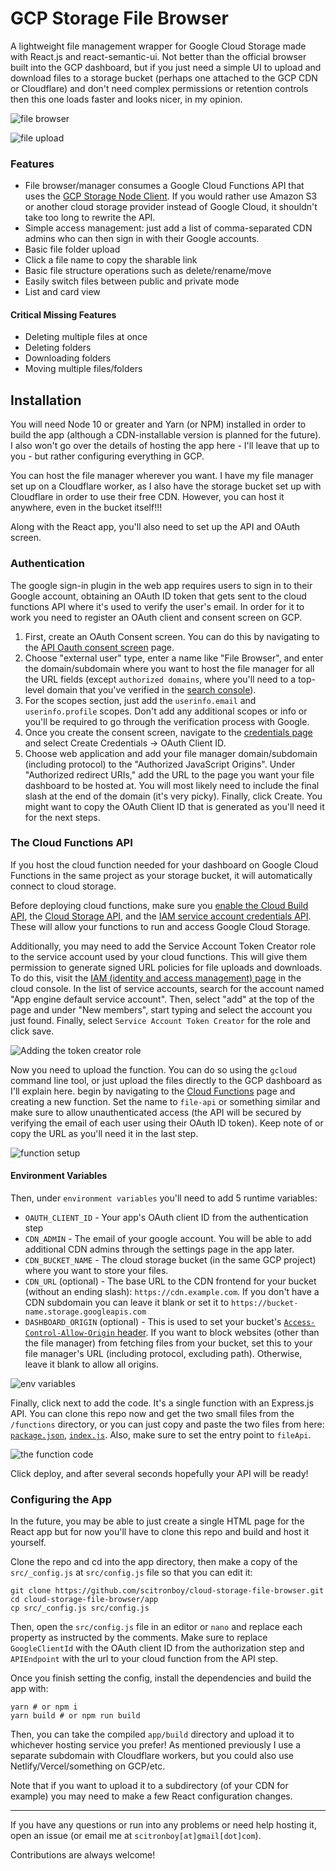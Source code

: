 # GCP Storage File Browser

A lightweight file management wrapper for Google Cloud Storage made with React.js and react-semantic-ui. Not better than the  official browser built into the GCP dashboard, but if you just need a simple UI to upload and download files to a storage bucket (perhaps one attached to the GCP CDN or Cloudflare) and don't need complex permissions or retention controls then this one loads faster and looks nicer, in my opinion.

![file browser](https://s.bweb.app/file-manager-screenshots/browser.png "First version of the file manager")

![file upload](https://s.bweb.app/file-manager-screenshots/fileupload.png "File upload")

### Features

+ File browser/manager consumes a Google Cloud Functions API that uses the [GCP Storage Node Client](https://googleapis.dev/nodejs/storage/latest/). If you would rather use Amazon S3 or another cloud storage provider instead of Google Cloud, it shouldn't take too long to rewrite the API.
+ Simple access management: just add a list of comma-separated CDN admins who can then sign in with their Google accounts.
+ Basic file folder upload
+ Click a file name to copy the sharable link
+ Basic file structure operations such as delete/rename/move
+ Easily switch files between public and private mode
+ List and card view

#### Critical Missing Features

+ Deleting multiple files at once
+ Deleting folders
+ Downloading folders
+ Moving multiple files/folders

## Installation


You will need Node 10 or greater and Yarn (or NPM) installed in order to build the app (although a CDN-installable version is planned for the future). I also won't go over the details of hosting the app here - I'll leave that up to you - but rather configuring everything in GCP.

You can host the file manager wherever you want. I have my file manager set up on a Cloudflare worker, as I also have the storage bucket set up with Cloudflare in order to use their free CDN. However, you can host it anywhere, even in the bucket itself!!!

Along with the React app, you'll also need to set up the API and OAuth screen.

### Authentication

The google sign-in plugin in the web app requires users to sign in to their Google account, obtaining an OAuth ID token that gets sent to the cloud functions API where it's used to verify the user's email. In order for it to work you need to register an OAuth client and consent screen on GCP.

1. First, create an OAuth Consent screen. You can do this by navigating to the [API Oauth consent screen](https://console.cloud.google.com/apis/credentials/consent) page.
2. Choose "external user" type, enter a name like "File Browser", and enter the domain/subdomain where you want to host the file manager for all the URL fields (except `authorized domains`, where you'll need to a top-level domain that you've verified in the [search console](https://search.google.com/search-console)). 
3. For the scopes section, just add the `userinfo.email` and `userinfo.profile` scopes. Don't add any additional scopes or info or you'll be required to go through the verification process with Google.
3. Once you create the consent screen, navigate to the [credentials page](https://console.cloud.google.com/apis/credentials) and select Create Credentials -> OAuth Client ID.
4. Choose web application and add your file manager domain/subdomain (including protocol) to the "Authorized JavaScript Origins". Under "Authorized redirect URIs," add the URL to the page you want your file dashboard to be hosted at. You will most likely need to include the final slash at the end of the domain (it's very picky). Finally, click Create. You might want to copy the OAuth Client ID that is generated as you'll need it for the next steps.

### The Cloud Functions API

If you host the cloud function needed for your dashboard on Google Cloud Functions in the same project as your storage bucket, it will automatically connect to cloud storage.

Before deploying cloud functions, make sure you [enable the Cloud Build API](https://console.cloud.google.com/marketplace/product/google/cloudbuild.googleapis.com), the [Cloud Storage API](https://console.cloud.google.com/flows/enableapi?apiid=storage-api.googleapis.com), and the [IAM service account credentials API](https://console.developers.google.com/apis/library/iamcredentials.googleapis.com). These will allow your functions to run and access Google Cloud Storage.

Additionally, you may need to add the Service Account Token Creator role to the service account used by your cloud functions. This will give them permission to generate signed URL policies for file uploads and downloads. To do this, visit the [IAM (identity and access management) page](https://console.cloud.google.com/iam-admin/iam) in the cloud console. In the list of service accounts, search for the account named "App engine default service account". Then, select "add" at the top of the page and under "New members", start typing and select the account you just found. Finally, select `Service Account Token Creator` for the role and click save.

![Adding the token creator role](https://s.bweb.app/file-manager-screenshots/addTokenRole.png "Adding the token creator role")

Now you need to upload the function. You can do so using the `gcloud` command line tool, or just upload the files directly to the GCP dashboard as I'll explain here. begin by navigating to the [Cloud Functions](https://console.cloud.google.com/functions/list) page and creating a new function. Set the name to `file-api` or something similar and make sure to allow unauthenticated access (the API will be secured by verifying the email of each user using their OAuth ID token). Keep note of or copy the URL as you'll need it in the last step.

![function setup](https://s.bweb.app/file-manager-screenshots/function-setup.png)

#### Environment Variables

Then, under `environment variables` you'll need to add 5 runtime variables:

+ `OAUTH_CLIENT_ID` - Your app's OAuth client ID from the authentication step
+ `CDN_ADMIN` - The email of your google account. You will be able to add additional CDN admins through the settings page in the app later.
+ `CDN_BUCKET_NAME` - The cloud storage bucket (in the same GCP project) where you want to store your files.
+ `CDN_URL` (optional) - The base URL to the CDN frontend for your bucket (without an ending slash): `https://cdn.example.com`. If you don't have a CDN subdomain you can leave it blank or set it to `https://bucket-name.storage.googleapis.com`
+ `DASHBOARD_ORIGIN` (optional) - This is used to set your bucket's [`Access-Control-Allow-Origin` header](https://developer.mozilla.org/en-US/docs/Web/HTTP/CORS). If you want to block websites (other than the file manager) from fetching files from your bucket, set this to your file manager's URL (including protocol, excluding path). Otherwise, leave it blank to allow all origins.

![env variables](https://s.bweb.app/file-manager-screenshots/function-env-variables.png)

Finally, click next to add the code. It's a single function with an Express.js API.
You can clone this repo now and get the two small files from the `/functions` directory, or you can just copy and paste the two files from here: [`package.json`](/functions/package.json), [`index.js`](/functions/fileApi.js). Also, make sure to set the entry point to `fileApi`.

![the function code](https://s.bweb.app/file-manager-screenshots/functions-code.png)

Click deploy, and after several seconds hopefully your API will be ready!

### Configuring the App

In the future, you may be able to just create a single HTML page for the React app but for now you'll have to clone this repo and build and host it yourself. 

Clone the repo and cd into the app directory, then make a copy of the `src/_config.js` at `src/config.js` file so that you can edit it:

    git clone https://github.com/scitronboy/cloud-storage-file-browser.git
    cd cloud-storage-file-browser/app
    cp src/_config.js src/config.js
    
Then, open the `src/config.js` file in an editor or `nano` and replace each property as instructed by the comments. Make sure to replace `GoogleClientId` with the OAuth client ID from the authorization step and `APIEndpoint` with the url to your cloud function from the API step.

Once you finish setting the config, install the dependencies and build the app with:

    yarn # or npm i
    yarn build # or npm run build

Then, you can take the compiled `app/build` directory and upload it to whichever hosting service you prefer! As mentioned previously I use a separate subdomain with Cloudflare workers, but you could also use Netlify/Vercel/something on GCP/etc.

Note that if you want to upload it to a subdirectory (of your CDN for example) you may need to make a few React configuration changes.
    
---

If you have any questions or run into any problems or need help hosting it, open an issue (or email me at `scitronboy[at]gmail[dot]com`).

Contributions are always welcome!
